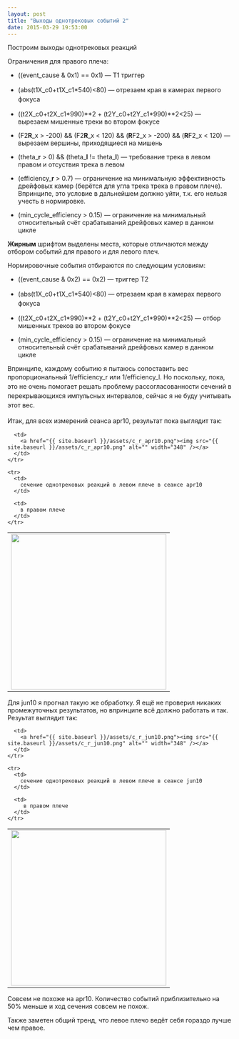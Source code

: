 ```yaml
---
layout: post
title: "Выходы однотрековых событий 2"
date: 2015-03-29 19:53:00
---
```


Построим выходы однотрековых реакций

Ограничения для правого плеча:

*   ((event_cause & 0x1) == 0x1) — T1 триггер

*   <span style="line-height: 1.5;">(abs(t1X_c0+t1X_c1*540)<80) — отрезаем края в камерах первого фокуса</span>

*   ((t2X\_c0+t2X\_c1\*990)\**2 + (t2Y\_c0+t2Y\_c1\*990)\**2<25) — вырезаем мишенные треки во втором фокусе

*   (F2**R**_x > -200) && (F2**R**_x < 120) && (**R**F2_x > -200) && (**R**F2_x < 120) — вырезаем вершины, приходящиеся на мишень

*   (theta_**r** > 0) && (theta_**l** != theta_**l**) — требование трека в левом правом и отсуствия трека в левом

*   (efficiency_**r** > 0.7) — ограничение на минимальную эффективность дрейфовых камер (берётся для угла трека трека в правом плече). Впринципе, это условие в дальнейшем должно уйти, т.к. его нельзя учесть в нормировке.

*   (min\_cycle\_efficiency > 0.15) — ограничение на минимальный относительный счёт срабатываний дрейфовых камер в данном цикле

**Жирным** шрифтом выделены места, которые отличаются между отбором событий для правого и для левого плеч.

Нормировочные события отбираются по следующим условиям:

*   ((event_cause & 0x2) == 0x2) — триггер T2

*   (abs(t1X\_c0+t1X\_c1*540)<80) <span style="line-height: 1.5;">— отрезаем края в камерах первого фокуса</span>

*   ((t2X\_c0+t2X\_c1\*990)\**2 + (t2Y\_c0+t2Y\_c1\*990)\**2<25) — отбор мишенных треков во втором фокусе

*   (min\_cycle\_efficiency > 0.15) — ограничение на минимальный относительный счёт срабатываний дрейфовых камер в данном цикле

Впринципе, каждому событию я пытаюсь сопоставить вес пропорциональный 1/<span style="line-height: 1.5;">eff</span><span style="line-height: 1.5;">iciency_r или 1/efficiency_l. Но поскольку, пока, это не очень помогает решать проблему рассогласованности сечений в перекрывающихся импульсных интервалов, сейчас я не буду учитывать этот вес.</span><strong style="line-height: 1.5;"><br /></strong>

<span style="line-height: 1.5;">Итак, для всех измерений сеанса apr10, результат пока выглядит так:</span>

<table border="0">
  <tbody>
    <tr>
      <td>
        <a href="{{ site.baseurl }}/assets/c_l_apr10.png"><img src="{{ site.baseurl }}/assets/c_l_apr10.png" alt="" width="348" /></a>
      </td>
      
      <td>
        <a href="{{ site.baseurl }}/assets/c_r_apr10.png"><img src="{{ site.baseurl }}/assets/c_r_apr10.png" alt="" width="348" /></a>
      </td>
    </tr>
    
    <tr>
      <td>
        сечение однотрековых реакций в левом плече в сеансе apr10
      </td>
      
      <td>
        в правом плече
      </td>
    </tr>
  </tbody>
</table>

Для jun10 я прогнал такую же обработку. Я ещё не проверил никаких промежуточных результатов, но впринципе всё должно работать и так. Резуьтат выглядит так:

<table border="0">
  <tbody>
    <tr>
      <td>
        <a href="{{ site.baseurl }}/assets/c_l_jun10.png"><img src="{{ site.baseurl }}/assets/c_l_jun10.png" alt="" width="348" /></a>
      </td>
      
      <td>
        <a href="{{ site.baseurl }}/assets/c_r_jun10.png"><img src="{{ site.baseurl }}/assets/c_r_jun10.png" alt="" width="348" /></a>
      </td>
    </tr>
    
    <tr>
      <td>
        сечение однотрековых реакций в левом плече в сеансе jun10
      </td>
      
      <td>
         в правом плече
      </td>
    </tr>
  </tbody>
</table>

Совсем не похоже на apr10. Количество событий приблизительно на 50% меньше и ход сечения совсем не похож.

Также заметен общий тренд, что левое плечо ведёт себя гораздо лучше чем правое.